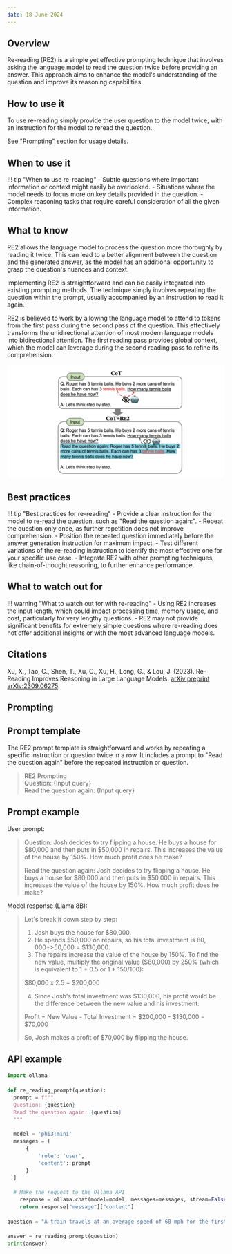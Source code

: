 ```yaml
---
date: 18 June 2024
---
```


## Overview
Re-reading (RE2) is a simple yet effective prompting technique that involves asking the language model to read the question twice before providing an answer. This approach aims to enhance the model's understanding of the question and improve its reasoning capabilities.

## How to use it
To use re-reading simply provide the user question to the model twice, with an instruction for the model to reread the question.

[See "Prompting" section for usage details](#prompting).

## When to use it
!!! tip "When to use re-reading"
    - Subtle questions where important information or context might easily be overlooked.
    - Situations where the model needs to focus more on key details provided in the question.
    - Complex reasoning tasks that require careful consideration of all the given information.

## What to know
RE2 allows the language model to process the question more thoroughly by reading it twice. This can lead to a better alignment between the question and the generated answer, as the model has an additional opportunity to grasp the question's nuances and context.

Implementing RE2 is straightforward and can be easily integrated into existing prompting methods. The technique simply involves repeating the question within the prompt, usually accompanied by an instruction to read it again.

RE2 is believed to work by allowing the language model to attend to tokens from the first pass during the second pass of the question. This effectively transforms the unidirectional attention of most modern language models into bidirectional attention. The first reading pass provides global context, which the model can leverage during the second reading pass to refine its comprehension.

![An image of the rereading prompt technique](../../images/zero_shot/reread.png)

## Best practices
!!! tip "Best practices for re-reading"
    - Provide a clear instruction for the model to re-read the question, such as "Read the question again:".
    - Repeat the question only once, as further repetition does not improve comprehension.
    - Position the repeated question immediately before the answer generation instruction for maximum impact.
    - Test different variations of the re-reading instruction to identify the most effective one for your specific use case.
    - Integrate RE2 with other prompting techniques, like chain-of-thought reasoning, to further enhance performance.

## What to watch out for
!!! warning "What to watch out for with re-reading"
    - Using RE2 increases the input length, which could impact processing time, memory usage, and cost, particularly for very lengthy questions.
    - RE2 may not provide significant benefits for extremely simple questions where re-reading does not offer additional insights or with the most advanced language models.

## Citations
Xu, X., Tao, C., Shen, T., Xu, C., Xu, H., Long, G., & Lou, J. (2023). Re-Reading Improves Reasoning in Large Language Models. [arXiv preprint arXiv:2309.06275](https://arxiv.org/abs/2309.06275).

## Prompting
## Prompt template
The RE2 prompt template is straightforward and works by repeating a specific instruction or question twice in a row. It includes a prompt to "Read the question again" before the repeated instruction or question.
> RE2 Prompting <br>
> Question: {Input query} <br>
> Read the question again: {Input query}

## Prompt example
User prompt:
> Question: Josh decides to try flipping a house. He buys a house for $80,000 and then puts in $50,000 in repairs. This increases the value of the house by 150%. How much profit does he make?
>
> Read the question again: Josh decides to try flipping a house. He buys a house for $80,000 and then puts in $50,000 in repairs. This increases the value of the house by 150%. How much profit does he make?

Model response (Llama 8B):
> Let's break it down step by step:
>
> 1. Josh buys the house for $80,000.
> 2. He spends $50,000 on repairs, so his total investment is $80,000 + >$50,000 = $130,000.
> 3. The repairs increase the value of the house by 150%. To find the new value, multiply the original value ($80,000) by 250% (which is equivalent to 1 + 0.5 or 1 + 150/100):
>
> $80,000 x 2.5 = $200,000
>
> 4. Since Josh's total investment was $130,000, his profit would be the difference between the new value and his investment:
>
> Profit = New Value - Total Investment = $200,000 - $130,000 = $70,000
>
> So, Josh makes a profit of $70,000 by flipping the house.

## API example
```python
import ollama

def re_reading_prompt(question):
  prompt = f"""
  Question: {question}
  Read the question again: {question}
  """
  
  model = 'phi3:mini'
  messages = [
      {
          'role': 'user',
          'content': prompt
      }
  ]

  # Make the request to the Ollama API
    response = ollama.chat(model=model, messages=messages, stream=False)
    return response["message"]["content"]

question = "A train travels at an average speed of 60 mph for the first half of its journey. For the second half of the journey, the train encounters some delays and its average speed drops to 40 mph. If the total journey is 200 miles, how long does the train take to complete the entire trip?"

answer = re_reading_prompt(question)
print(answer)
```